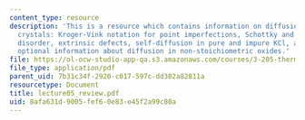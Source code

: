 ```yaml
---
content_type: resource
description: 'This is a resource which contains information on diffusion in ionic
  crystals: Kroger-Vink notation for point imperfections, Schottky and Frenkel intrinsic
  disorder, extrinsic defects, self-diffusion in pure and impure KCl, and also includes
  optional information about diffusion in non-stoichiometric oxides.'
file: https://ol-ocw-studio-app-qa.s3.amazonaws.com/courses/3-205-thermodynamics-and-kinetics-of-materials-fall-2006/8afa631d9005fef60e83e45f2a99c80a_lecture05_review.pdf
file_type: application/pdf
parent_uid: 7b31c34f-2920-c017-597c-dd302a82811a
resourcetype: Document
title: lecture05_review.pdf
uid: 8afa631d-9005-fef6-0e83-e45f2a99c80a
---
```

